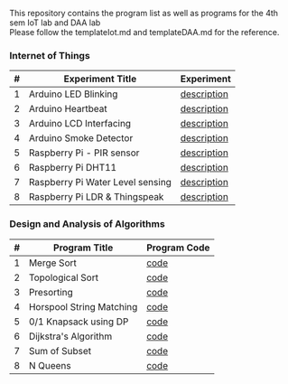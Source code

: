 This repository contains the program list as well as programs for the 4th sem IoT lab and DAA lab
<br>
Please follow the templateIot.md and templateDAA.md for the reference. 


### Internet of Things

| # | Experiment Title | Experiment |
|---| ----- | -------- |
|1|Arduino LED Blinking|[description](./IoT/LEDblinking.md)|
|2|Arduino Heartbeat|[description](./IoT/HeartBeatSensor.md)|
|3|Arduino LCD Interfacing|[description](./IoT/LCD.md)|
|4|Arduino Smoke Detector|[description](./IoT/GasSensor.md)|
|5|Raspberry Pi - PIR sensor|[description](./IoT/PIR.md)|
|6|Raspberry Pi DHT11 |[description](./IoT/DHT11.md)|
|7|Raspberry Pi Water Level sensing|[description](./IoT/WaterLevel.md)|
|8|Raspberry Pi LDR & Thingspeak|[description](./IoT/LDRwithRaspberryPi.md)|



### Design and Analysis of Algorithms

| # | Program Title | Program Code |
|---| ----- | -------- |
|1|Merge Sort|[code](./DAA/mergeSort.md)|
|2|Topological Sort|[code](./DAA/TopoSort.md)|
|3|Presorting|[code](./DAA/PreSort.md)|
|4|Horspool String Matching|[code](./DAA/HorspoolAlgo.md)|
|5|0/1 Knapsack using DP|[code](./DAA/Knapsack.md)|
|6|Dijkstra's Algorithm|[code](./DAA/Dijkstra.md)|
|7|Sum of Subset|[code](./DAA/subSetProblem.md)|
|8|N Queens|[code](./DAA/NQueens.md)|
